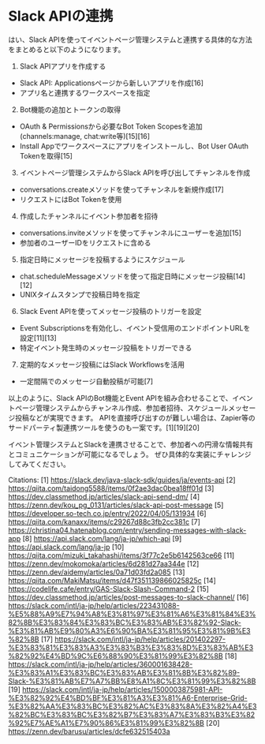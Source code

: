 # Slack APIの連携

はい、Slack APIを使ってイベントページ管理システムと連携する具体的な方法をまとめると以下のようになります。

1. Slack APIアプリを作成する
- Slack API: Applicationsページから新しいアプリを作成[16]
- アプリ名と連携するワークスペースを指定

2. Bot機能の追加とトークンの取得
- OAuth & Permissionsから必要なBot Token Scopesを追加 (channels:manage, chat:write等)[15][16]
- Install Appでワークスペースにアプリをインストールし、Bot User OAuth Tokenを取得[15]

3. イベントページ管理システムからSlack APIを呼び出してチャンネルを作成
- conversations.createメソッドを使ってチャンネルを新規作成[17]
- リクエストにはBot Tokenを使用

4. 作成したチャンネルにイベント参加者を招待
- conversations.inviteメソッドを使ってチャンネルにユーザーを追加[15]
- 参加者のユーザーIDをリクエストに含める

5. 指定日時にメッセージを投稿するようにスケジュール
- chat.scheduleMessageメソッドを使って指定日時にメッセージ投稿[14][12]
- UNIXタイムスタンプで投稿日時を指定

6. Slack Event APIを使ってメッセージ投稿のトリガーを設定
- Event Subscriptionsを有効化し、イベント受信用のエンドポイントURLを設定[11][13]
- 特定イベント発生時のメッセージ投稿をトリガーできる

7. 定期的なメッセージ投稿にはSlack Workflowsを活用
- 一定間隔でのメッセージ自動投稿が可能[7]

以上のように、Slack APIのBot機能とEvent APIを組み合わせることで、イベントページ管理システムからチャンネル作成、参加者招待、スケジュールメッセージ投稿などが実現できます。
APIを直接呼び出すのが難しい場合は、Zapier等のサードパーティ製連携ツールを使うのも一案です。[1][19][20]

イベント管理システムとSlackを連携させることで、参加者への円滑な情報共有とコミュニケーションが可能になるでしょう。
ぜひ具体的な実装にチャレンジしてみてください。

Citations:
[1] https://slack.dev/java-slack-sdk/guides/ja/events-api
[2] https://qiita.com/taidong5588/items/0f2ae3dac0bea18ff01d
[3] https://dev.classmethod.jp/articles/slack-api-send-dm/
[4] https://zenn.dev/kou_pg_0131/articles/slack-api-post-message
[5] https://developer.so-tech.co.jp/entry/2022/04/05/131934
[6] https://qiita.com/kanaxx/items/c29267d88c3fb2cc381c
[7] https://christina04.hatenablog.com/entry/sending-messages-with-slack-app
[8] https://api.slack.com/lang/ja-jp/which-api
[9] https://api.slack.com/lang/ja-jp
[10] https://qiita.com/mizuki_takahashi/items/3f77c2e5b6142563ce66
[11] https://zenn.dev/mokomoka/articles/6d281d27aa344e
[12] https://zenn.dev/aidemy/articles/0a71d03fd2a085
[13] https://qiita.com/MakiMatsu/items/d47f351139866025825c
[14] https://codelife.cafe/entry/GAS-Slack-Slash-Command-2
[15] https://dev.classmethod.jp/articles/post-messages-to-slack-channel/
[16] https://slack.com/intl/ja-jp/help/articles/223431088-%E5%88%A9%E7%94%A8%E3%81%97%E3%81%A6%E3%81%84%E3%82%8B%E3%83%84%E3%83%BC%E3%83%AB%E3%82%92-Slack-%E3%81%AB%E9%80%A3%E6%90%BA%E3%81%95%E3%81%9B%E3%82%8B
[17] https://slack.com/intl/ja-jp/help/articles/201402297-%E3%83%81%E3%83%A3%E3%83%B3%E3%83%8D%E3%83%AB%E3%82%92%E4%BD%9C%E6%88%90%E3%81%99%E3%82%8B
[18] https://slack.com/intl/ja-jp/help/articles/360001638428-%E3%83%A1%E3%83%BC%E3%83%AB%E3%81%8B%E3%82%89-Slack-%E3%81%AB%E7%A7%BB%E8%A1%8C%E3%81%99%E3%82%8B
[19] https://slack.com/intl/ja-jp/help/articles/1500003875981-API-%E3%82%92%E4%BD%BF%E3%81%A3%E3%81%A6-Enterprise-Grid-%E3%82%AA%E3%83%BC%E3%82%AC%E3%83%8A%E3%82%A4%E3%82%BC%E3%83%BC%E3%82%B7%E3%83%A7%E3%83%B3%E3%82%92%E7%AE%A1%E7%90%86%E3%81%99%E3%82%8B
[20] https://zenn.dev/barusu/articles/dcfe632515403a
